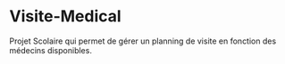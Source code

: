 # Visite-Medical
Projet Scolaire qui permet de gérer un planning de visite en fonction des médecins disponibles.
